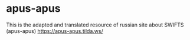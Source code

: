 # apus-apus
This is the adapted and translated resource of russian site about SWIFTS (apus-apus) https://apus-apus.tilda.ws/

